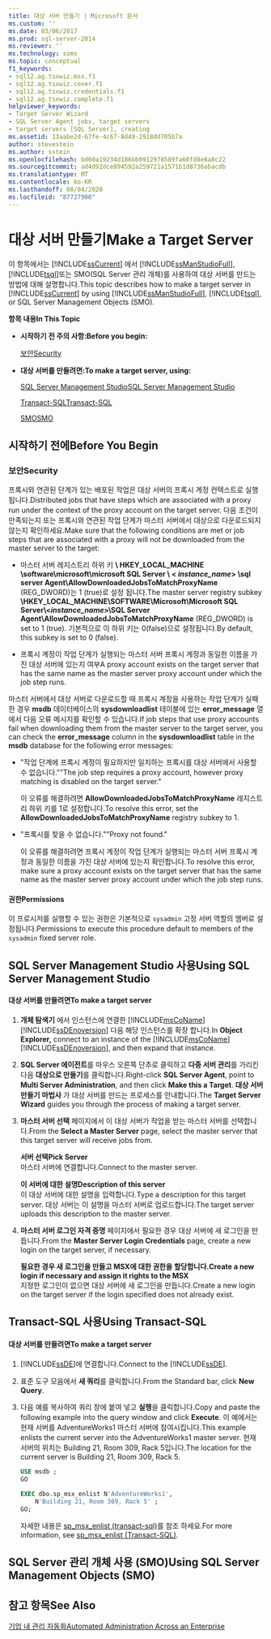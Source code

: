 ```yaml
---
title: 대상 서버 만들기 | Microsoft 문서
ms.custom: ''
ms.date: 03/06/2017
ms.prod: sql-server-2014
ms.reviewer: ''
ms.technology: ssms
ms.topic: conceptual
f1_keywords:
- sql12.ag.tsxwiz.msx.f1
- sql12.ag.tsxwiz.cover.f1
- sql12.ag.tsxwiz.credentials.f1
- sql12.ag.tsxwiz.complete.f1
helpviewer_keywords:
- Target Server Wizard
- SQL Server Agent jobs, target servers
- target servers [SQL Server], creating
ms.assetid: 13aabe2d-67fe-4c67-8d49-2928dd705b7a
author: stevestein
ms.author: sstein
ms.openlocfilehash: bd60a19234d186bb0912978589fa60fd8e8a8c22
ms.sourcegitcommit: ad4d92dce894592a259721a1571b1d8736abacdb
ms.translationtype: MT
ms.contentlocale: ko-KR
ms.lasthandoff: 08/04/2020
ms.locfileid: "87727900"
---
```

# <a name="make-a-target-server"></a><span data-ttu-id="5fd09-102">대상 서버 만들기</span><span class="sxs-lookup"><span data-stu-id="5fd09-102">Make a Target Server</span></span>
  <span data-ttu-id="5fd09-103">이 항목에서는 [!INCLUDE[ssCurrent](../../includes/sscurrent-md.md)] 에서 [!INCLUDE[ssManStudioFull](../../includes/ssmanstudiofull-md.md)], [!INCLUDE[tsql](../../includes/tsql-md.md)]또는 SMO(SQL Server 관리 개체)를 사용하여 대상 서버를 만드는 방법에 대해 설명합니다.</span><span class="sxs-lookup"><span data-stu-id="5fd09-103">This topic describes how to make a target server in [!INCLUDE[ssCurrent](../../includes/sscurrent-md.md)] by using [!INCLUDE[ssManStudioFull](../../includes/ssmanstudiofull-md.md)], [!INCLUDE[tsql](../../includes/tsql-md.md)], or SQL Server Management Objects (SMO).</span></span>  
  
 <span data-ttu-id="5fd09-104">**항목 내용**</span><span class="sxs-lookup"><span data-stu-id="5fd09-104">**In This Topic**</span></span>  
  
-   <span data-ttu-id="5fd09-105">**시작하기 전 주의 사항:**</span><span class="sxs-lookup"><span data-stu-id="5fd09-105">**Before you begin:**</span></span>  
  
     [<span data-ttu-id="5fd09-106">보안</span><span class="sxs-lookup"><span data-stu-id="5fd09-106">Security</span></span>](#Security)  
  
-   <span data-ttu-id="5fd09-107">**대상 서버를 만들려면:**</span><span class="sxs-lookup"><span data-stu-id="5fd09-107">**To make a target server, using:**</span></span>  
  
     [<span data-ttu-id="5fd09-108">SQL Server Management Studio</span><span class="sxs-lookup"><span data-stu-id="5fd09-108">SQL Server Management Studio</span></span>](#SSMSProcedure)  
  
     [<span data-ttu-id="5fd09-109">Transact-SQL</span><span class="sxs-lookup"><span data-stu-id="5fd09-109">Transact-SQL</span></span>](#TsqlProcedure)  
  
     [<span data-ttu-id="5fd09-110">SMO</span><span class="sxs-lookup"><span data-stu-id="5fd09-110">SMO</span></span>](#PowerShellProcedure)  
  
##  <a name="before-you-begin"></a><a name="BeforeYouBegin"></a> <span data-ttu-id="5fd09-111">시작하기 전에</span><span class="sxs-lookup"><span data-stu-id="5fd09-111">Before You Begin</span></span>  
  
###  <a name="security"></a><a name="Security"></a> <span data-ttu-id="5fd09-112">보안</span><span class="sxs-lookup"><span data-stu-id="5fd09-112">Security</span></span>  
 <span data-ttu-id="5fd09-113">프록시와 연관된 단계가 있는 배포된 작업은 대상 서버의 프록시 계정 컨텍스트로 실행됩니다.</span><span class="sxs-lookup"><span data-stu-id="5fd09-113">Distributed jobs that have steps which are associated with a proxy run under the context of the proxy account on the target server.</span></span> <span data-ttu-id="5fd09-114">다음 조건이 만족되는지 또는 프록시와 연관된 작업 단계가 마스터 서버에서 대상으로 다운로드되지 않는지 확인하세요.</span><span class="sxs-lookup"><span data-stu-id="5fd09-114">Make sure that the following conditions are met or job steps that are associated with a proxy will not be downloaded from the master server to the target:</span></span>  
  
-   <span data-ttu-id="5fd09-115">마스터 서버 레지스트리 하위 키 **\ HKEY_LOCAL_MACHINE \software\microsoft\microsoft SQL Server \\ < *instance_name*> \sql server Agent\AllowDownloadedJobsToMatchProxyName** (REG_DWORD)는 1 (true)로 설정 됩니다.</span><span class="sxs-lookup"><span data-stu-id="5fd09-115">The master server registry subkey **\HKEY_LOCAL_MACHINE\SOFTWARE\Microsoft\Microsoft SQL Server\\<*instance_name*>\SQL Server Agent\AllowDownloadedJobsToMatchProxyName** (REG_DWORD) is set to 1 (true).</span></span> <span data-ttu-id="5fd09-116">기본적으로 이 하위 키는 0(false)으로 설정됩니다.</span><span class="sxs-lookup"><span data-stu-id="5fd09-116">By default, this subkey is set to 0 (false).</span></span>  
  
-   <span data-ttu-id="5fd09-117">프록시 계정이 작업 단계가 실행되는 마스터 서버 프록시 계정과 동일한 이름을 가진 대상 서버에 있는지 여부</span><span class="sxs-lookup"><span data-stu-id="5fd09-117">A proxy account exists on the target server that has the same name as the master server proxy account under which the job step runs.</span></span>  
  
 <span data-ttu-id="5fd09-118">마스터 서버에서 대상 서버로 다운로드할 때 프록시 계정을 사용하는 작업 단계가 실패한 경우 **msdb** 데이터베이스의 **sysdownloadlist** 테이블에 있는 **error_message** 열에서 다음 오류 메시지를 확인할 수 있습니다.</span><span class="sxs-lookup"><span data-stu-id="5fd09-118">If job steps that use proxy accounts fail when downloading them from the master server to the target server, you can check the **error_message** column in the **sysdownloadlist** table in the **msdb** database for the following error messages:</span></span>  
  
-   <span data-ttu-id="5fd09-119">"작업 단계에 프록시 계정이 필요하지만 일치하는 프록시를 대상 서버에서 사용할 수 없습니다."</span><span class="sxs-lookup"><span data-stu-id="5fd09-119">"The job step requires a proxy account, however proxy matching is disabled on the target server."</span></span>  
  
     <span data-ttu-id="5fd09-120">이 오류를 해결하려면 **AllowDownloadedJobsToMatchProxyName** 레지스트리 하위 키를 1로 설정합니다.</span><span class="sxs-lookup"><span data-stu-id="5fd09-120">To resolve this error, set the **AllowDownloadedJobsToMatchProxyName** registry subkey to 1.</span></span>  
  
-   <span data-ttu-id="5fd09-121">"프록시를 찾을 수 없습니다."</span><span class="sxs-lookup"><span data-stu-id="5fd09-121">"Proxy not found."</span></span>  
  
     <span data-ttu-id="5fd09-122">이 오류를 해결하려면 프록시 계정이 작업 단계가 실행되는 마스터 서버 프록시 계정과 동일한 이름을 가진 대상 서버에 있는지 확인합니다.</span><span class="sxs-lookup"><span data-stu-id="5fd09-122">To resolve this error, make sure a proxy account exists on the target server that has the same name as the master server proxy account under which the job step runs.</span></span>  
  
####  <a name="permissions"></a><a name="Permissions"></a> <span data-ttu-id="5fd09-123">권한</span><span class="sxs-lookup"><span data-stu-id="5fd09-123">Permissions</span></span>  
 <span data-ttu-id="5fd09-124">이 프로시저를 실행할 수 있는 권한은 기본적으로 `sysadmin` 고정 서버 역할의 멤버로 설정됩니다.</span><span class="sxs-lookup"><span data-stu-id="5fd09-124">Permissions to execute this procedure default to members of the `sysadmin` fixed server role.</span></span>  
  
##  <a name="using-sql-server-management-studio"></a><a name="SSMSProcedure"></a> <span data-ttu-id="5fd09-125">SQL Server Management Studio 사용</span><span class="sxs-lookup"><span data-stu-id="5fd09-125">Using SQL Server Management Studio</span></span>  
  
#### <a name="to-make-a-target-server"></a><span data-ttu-id="5fd09-126">대상 서버를 만들려면</span><span class="sxs-lookup"><span data-stu-id="5fd09-126">To make a target server</span></span>  
  
1.  <span data-ttu-id="5fd09-127">**개체 탐색기** 에서 인스턴스에 연결한 [!INCLUDE[msCoName](../../includes/msconame-md.md)] [!INCLUDE[ssDEnoversion](../../includes/ssdenoversion-md.md)] 다음 해당 인스턴스를 확장 합니다.</span><span class="sxs-lookup"><span data-stu-id="5fd09-127">In **Object Explorer,** connect to an instance of the [!INCLUDE[msCoName](../../includes/msconame-md.md)] [!INCLUDE[ssDEnoversion](../../includes/ssdenoversion-md.md)], and then expand that instance.</span></span>  
  
2.  <span data-ttu-id="5fd09-128">**SQL Server 에이전트**를 마우스 오른쪽 단추로 클릭하고 **다중 서버 관리**를 가리킨 다음 **대상으로 만들기**를 클릭합니다.</span><span class="sxs-lookup"><span data-stu-id="5fd09-128">Right-click **SQL Server Agent**, point to **Multi Server Administration**, and then click **Make this a Target**.</span></span> <span data-ttu-id="5fd09-129">**대상 서버 만들기 마법사** 가 대상 서버를 만드는 프로세스를 안내합니다.</span><span class="sxs-lookup"><span data-stu-id="5fd09-129">The **Target Server Wizard** guides you through the process of making a target server.</span></span>  
  
3.  <span data-ttu-id="5fd09-130">**마스터 서버 선택** 페이지에서 이 대상 서버가 작업을 받는 마스터 서버를 선택합니다.</span><span class="sxs-lookup"><span data-stu-id="5fd09-130">From the **Select a Master Server** page, select the master server that this target server will receive jobs from.</span></span>  
  
     <span data-ttu-id="5fd09-131">**서버 선택**</span><span class="sxs-lookup"><span data-stu-id="5fd09-131">**Pick Server**</span></span>  
     <span data-ttu-id="5fd09-132">마스터 서버에 연결합니다.</span><span class="sxs-lookup"><span data-stu-id="5fd09-132">Connect to the master server.</span></span>  
  
     <span data-ttu-id="5fd09-133">**이 서버에 대한 설명**</span><span class="sxs-lookup"><span data-stu-id="5fd09-133">**Description of this server**</span></span>  
     <span data-ttu-id="5fd09-134">이 대상 서버에 대한 설명을 입력합니다.</span><span class="sxs-lookup"><span data-stu-id="5fd09-134">Type a description for this target server.</span></span> <span data-ttu-id="5fd09-135">대상 서버는 이 설명을 마스터 서버로 업로드합니다.</span><span class="sxs-lookup"><span data-stu-id="5fd09-135">The target server uploads this description to the master server.</span></span>  
  
4.  <span data-ttu-id="5fd09-136">**마스터 서버 로그인 자격 증명** 페이지에서 필요한 경우 대상 서버에 새 로그인을 만듭니다.</span><span class="sxs-lookup"><span data-stu-id="5fd09-136">From the **Master Server Login Credentials** page, create a new login on the target server, if necessary.</span></span>  
  
     <span data-ttu-id="5fd09-137">**필요한 경우 새 로그인을 만들고 MSX에 대한 권한을 할당합니다.**</span><span class="sxs-lookup"><span data-stu-id="5fd09-137">**Create a new login if necessary and assign it rights to the MSX**</span></span>  
     <span data-ttu-id="5fd09-138">지정한 로그인이 없으면 대상 서버에 새 로그인을 만듭니다.</span><span class="sxs-lookup"><span data-stu-id="5fd09-138">Create a new login on the target server if the login specified does not already exist.</span></span>  
  
##  <a name="using-transact-sql"></a><a name="TsqlProcedure"></a> <span data-ttu-id="5fd09-139">Transact-SQL 사용</span><span class="sxs-lookup"><span data-stu-id="5fd09-139">Using Transact-SQL</span></span>  
  
#### <a name="to-make-a-target-server"></a><span data-ttu-id="5fd09-140">대상 서버를 만들려면</span><span class="sxs-lookup"><span data-stu-id="5fd09-140">To make a target server</span></span>  
  
1.  <span data-ttu-id="5fd09-141">[!INCLUDE[ssDE](../../includes/ssde-md.md)]에 연결합니다.</span><span class="sxs-lookup"><span data-stu-id="5fd09-141">Connect to the [!INCLUDE[ssDE](../../includes/ssde-md.md)].</span></span>  
  
2.  <span data-ttu-id="5fd09-142">표준 도구 모음에서 **새 쿼리**를 클릭합니다.</span><span class="sxs-lookup"><span data-stu-id="5fd09-142">From the Standard bar, click **New Query**.</span></span>  
  
3.  <span data-ttu-id="5fd09-143">다음 예를 복사하여 쿼리 창에 붙여 넣고 **실행**을 클릭합니다.</span><span class="sxs-lookup"><span data-stu-id="5fd09-143">Copy and paste the following example into the query window and click **Execute**.</span></span> <span data-ttu-id="5fd09-144">이 예에서는 현재 서버를 AdventureWorks1 마스터 서버에 참여시킵니다.</span><span class="sxs-lookup"><span data-stu-id="5fd09-144">This example enlists the current server into the AdventureWorks1 master server.</span></span> <span data-ttu-id="5fd09-145">현재 서버의 위치는 Building 21, Room 309, Rack 5입니다.</span><span class="sxs-lookup"><span data-stu-id="5fd09-145">The location for the current server is Building 21, Room 309, Rack 5.</span></span>  
  
    ```sql
    USE msdb ;  
    GO  
  
    EXEC dbo.sp_msx_enlist N'AdventureWorks1',   
        N'Building 21, Room 309, Rack 5' ;   
    GO;  
    ```  
  
     <span data-ttu-id="5fd09-146">자세한 내용은 [sp_msx_enlist &#40;transact-sql&#41;](/sql/relational-databases/system-stored-procedures/sp-msx-enlist-transact-sql)를 참조 하세요.</span><span class="sxs-lookup"><span data-stu-id="5fd09-146">For more information, see [sp_msx_enlist &#40;Transact-SQL&#41;](/sql/relational-databases/system-stored-procedures/sp-msx-enlist-transact-sql).</span></span>  
  
##  <a name="using-sql-server-management-objects-smo"></a><a name="PowerShellProcedure"></a><span data-ttu-id="5fd09-147">SQL Server 관리 개체 사용 (SMO)</span><span class="sxs-lookup"><span data-stu-id="5fd09-147">Using SQL Server Management Objects (SMO)</span></span>  
  
## <a name="see-also"></a><span data-ttu-id="5fd09-148">참고 항목</span><span class="sxs-lookup"><span data-stu-id="5fd09-148">See Also</span></span>  
 [<span data-ttu-id="5fd09-149">기업 내 관리 자동화</span><span class="sxs-lookup"><span data-stu-id="5fd09-149">Automated Administration Across an Enterprise</span></span>](automated-administration-across-an-enterprise.md)  
